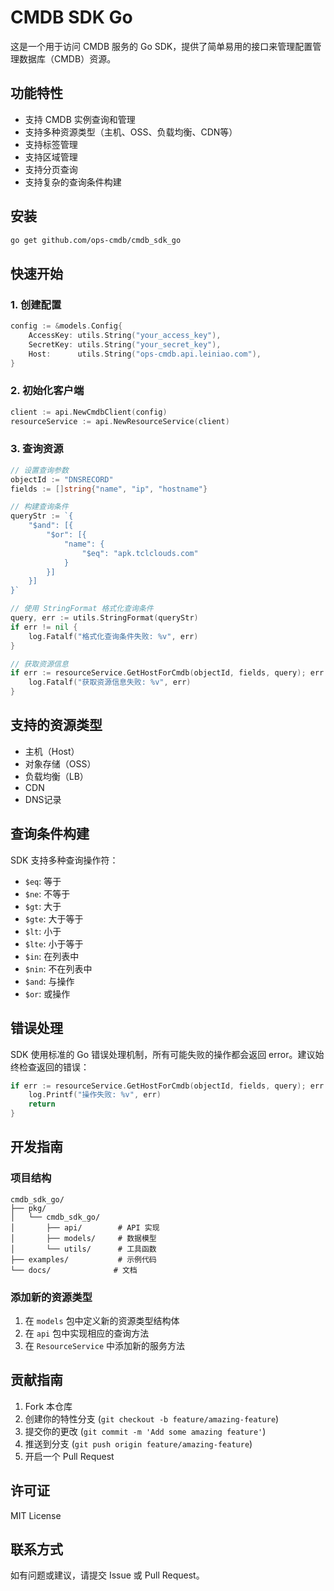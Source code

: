 # CMDB SDK Go

这是一个用于访问 CMDB 服务的 Go SDK，提供了简单易用的接口来管理配置管理数据库（CMDB）资源。

## 功能特性

- 支持 CMDB 实例查询和管理
- 支持多种资源类型（主机、OSS、负载均衡、CDN等）
- 支持标签管理
- 支持区域管理
- 支持分页查询
- 支持复杂的查询条件构建

## 安装

```bash
go get github.com/ops-cmdb/cmdb_sdk_go
```

## 快速开始

### 1. 创建配置

```go
config := &models.Config{
	AccessKey: utils.String("your_access_key"),
	SecretKey: utils.String("your_secret_key"),
	Host:      utils.String("ops-cmdb.api.leiniao.com"),
}
```

### 2. 初始化客户端

```go
client := api.NewCmdbClient(config)
resourceService := api.NewResourceService(client)
```

### 3. 查询资源

```go
// 设置查询参数
objectId := "DNSRECORD"
fields := []string{"name", "ip", "hostname"}

// 构建查询条件
queryStr := `{
	"$and": [{
		"$or": [{
			"name": {
				"$eq": "apk.tclclouds.com"
			}
		}]
	}]
}`

// 使用 StringFormat 格式化查询条件
query, err := utils.StringFormat(queryStr)
if err != nil {
	log.Fatalf("格式化查询条件失败: %v", err)
}

// 获取资源信息
if err := resourceService.GetHostForCmdb(objectId, fields, query); err != nil {
	log.Fatalf("获取资源信息失败: %v", err)
}
```

## 支持的资源类型

- 主机（Host）
- 对象存储（OSS）
- 负载均衡（LB）
- CDN
- DNS记录

## 查询条件构建

SDK 支持多种查询操作符：

- `$eq`: 等于
- `$ne`: 不等于
- `$gt`: 大于
- `$gte`: 大于等于
- `$lt`: 小于
- `$lte`: 小于等于
- `$in`: 在列表中
- `$nin`: 不在列表中
- `$and`: 与操作
- `$or`: 或操作

## 错误处理

SDK 使用标准的 Go 错误处理机制，所有可能失败的操作都会返回 error。建议始终检查返回的错误：

```go
if err := resourceService.GetHostForCmdb(objectId, fields, query); err != nil {
	log.Printf("操作失败: %v", err)
	return
}
```

## 开发指南

### 项目结构

```
cmdb_sdk_go/
├── pkg/
│   └── cmdb_sdk_go/
│       ├── api/        # API 实现
│       ├── models/     # 数据模型
│       └── utils/      # 工具函数
├── examples/           # 示例代码
└── docs/              # 文档
```

### 添加新的资源类型

1. 在 `models` 包中定义新的资源类型结构体
2. 在 `api` 包中实现相应的查询方法
3. 在 `ResourceService` 中添加新的服务方法

## 贡献指南

1. Fork 本仓库
2. 创建你的特性分支 (`git checkout -b feature/amazing-feature`)
3. 提交你的更改 (`git commit -m 'Add some amazing feature'`)
4. 推送到分支 (`git push origin feature/amazing-feature`)
5. 开启一个 Pull Request

## 许可证

MIT License

## 联系方式

如有问题或建议，请提交 Issue 或 Pull Request。 